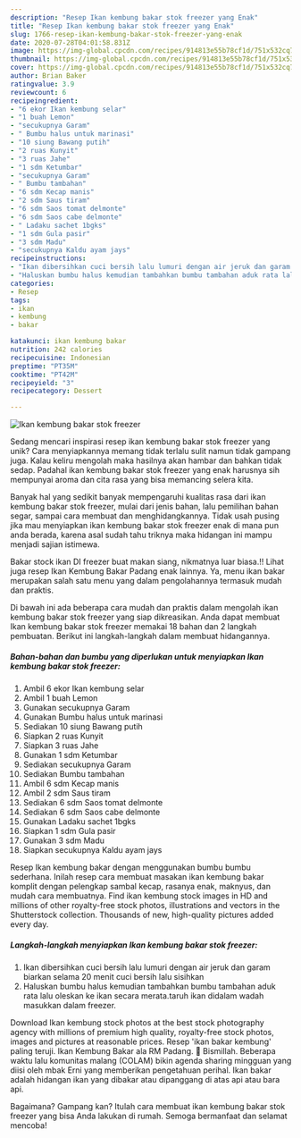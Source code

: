 ```yaml
---
description: "Resep Ikan kembung bakar stok freezer yang Enak"
title: "Resep Ikan kembung bakar stok freezer yang Enak"
slug: 1766-resep-ikan-kembung-bakar-stok-freezer-yang-enak
date: 2020-07-28T04:01:58.831Z
image: https://img-global.cpcdn.com/recipes/914813e55b78cf1d/751x532cq70/ikan-kembung-bakar-stok-freezer-foto-resep-utama.jpg
thumbnail: https://img-global.cpcdn.com/recipes/914813e55b78cf1d/751x532cq70/ikan-kembung-bakar-stok-freezer-foto-resep-utama.jpg
cover: https://img-global.cpcdn.com/recipes/914813e55b78cf1d/751x532cq70/ikan-kembung-bakar-stok-freezer-foto-resep-utama.jpg
author: Brian Baker
ratingvalue: 3.9
reviewcount: 6
recipeingredient:
- "6 ekor Ikan kembung selar"
- "1 buah Lemon"
- "secukupnya Garam"
- " Bumbu halus untuk marinasi"
- "10 siung Bawang putih"
- "2 ruas Kunyit"
- "3 ruas Jahe"
- "1 sdm Ketumbar"
- "secukupnya Garam"
- " Bumbu tambahan"
- "6 sdm Kecap manis"
- "2 sdm Saus tiram"
- "6 sdm Saos tomat delmonte"
- "6 sdm Saos cabe delmonte"
- " Ladaku sachet 1bgks"
- "1 sdm Gula pasir"
- "3 sdm Madu"
- "secukupnya Kaldu ayam jays"
recipeinstructions:
- "Ikan dibersihkan cuci bersih lalu lumuri dengan air jeruk dan garam biarkan selama 20 menit cuci bersih lalu sisihkan"
- "Haluskan bumbu halus kemudian tambahkan bumbu tambahan aduk rata lalu oleskan ke ikan secara merata.taruh ikan didalam wadah masukkan dalam freezer."
categories:
- Resep
tags:
- ikan
- kembung
- bakar

katakunci: ikan kembung bakar 
nutrition: 242 calories
recipecuisine: Indonesian
preptime: "PT35M"
cooktime: "PT42M"
recipeyield: "3"
recipecategory: Dessert

---
```



![Ikan kembung bakar stok freezer](https://img-global.cpcdn.com/recipes/914813e55b78cf1d/751x532cq70/ikan-kembung-bakar-stok-freezer-foto-resep-utama.jpg)

Sedang mencari inspirasi resep ikan kembung bakar stok freezer yang unik? Cara menyiapkannya memang tidak terlalu sulit namun tidak gampang juga. Kalau keliru mengolah maka hasilnya akan hambar dan bahkan tidak sedap. Padahal ikan kembung bakar stok freezer yang enak harusnya sih mempunyai aroma dan cita rasa yang bisa memancing selera kita.

Banyak hal yang sedikit banyak mempengaruhi kualitas rasa dari ikan kembung bakar stok freezer, mulai dari jenis bahan, lalu pemilihan bahan segar, sampai cara membuat dan menghidangkannya. Tidak usah pusing jika mau menyiapkan ikan kembung bakar stok freezer enak di mana pun anda berada, karena asal sudah tahu triknya maka hidangan ini mampu menjadi sajian istimewa.

Bakar stock ikan DI freezer buat makan siang, nikmatnya luar biasa.!! Lihat juga resep Ikan Kembung Bakar Padang enak lainnya. Ya, menu ikan bakar merupakan salah satu menu yang dalam pengolahannya termasuk mudah dan praktis.


Di bawah ini ada beberapa cara mudah dan praktis dalam mengolah ikan kembung bakar stok freezer yang siap dikreasikan. Anda dapat membuat Ikan kembung bakar stok freezer memakai 18 bahan dan 2 langkah pembuatan. Berikut ini langkah-langkah dalam membuat hidangannya.

<!--inarticleads1-->

##### Bahan-bahan dan bumbu yang diperlukan untuk menyiapkan Ikan kembung bakar stok freezer:

1. Ambil 6 ekor Ikan kembung selar
1. Ambil 1 buah Lemon
1. Gunakan secukupnya Garam
1. Gunakan  Bumbu halus untuk marinasi
1. Sediakan 10 siung Bawang putih
1. Siapkan 2 ruas Kunyit
1. Siapkan 3 ruas Jahe
1. Gunakan 1 sdm Ketumbar
1. Sediakan secukupnya Garam
1. Sediakan  Bumbu tambahan
1. Ambil 6 sdm Kecap manis
1. Ambil 2 sdm Saus tiram
1. Sediakan 6 sdm Saos tomat delmonte
1. Sediakan 6 sdm Saos cabe delmonte
1. Gunakan  Ladaku sachet 1bgks
1. Siapkan 1 sdm Gula pasir
1. Gunakan 3 sdm Madu
1. Siapkan secukupnya Kaldu ayam jays


Resep Ikan kembung bakar dengan menggunakan bumbu bumbu sederhana. Inilah resep cara membuat masakan ikan kembung bakar komplit dengan pelengkap sambal kecap, rasanya enak, maknyus, dan mudah cara membuatnya. Find ikan kembung stock images in HD and millions of other royalty-free stock photos, illustrations and vectors in the Shutterstock collection. Thousands of new, high-quality pictures added every day. 

<!--inarticleads2-->

##### Langkah-langkah menyiapkan Ikan kembung bakar stok freezer:

1. Ikan dibersihkan cuci bersih lalu lumuri dengan air jeruk dan garam biarkan selama 20 menit cuci bersih lalu sisihkan
1. Haluskan bumbu halus kemudian tambahkan bumbu tambahan aduk rata lalu oleskan ke ikan secara merata.taruh ikan didalam wadah masukkan dalam freezer.


Download Ikan kembung stock photos at the best stock photography agency with millions of premium high quality, royalty-free stock photos, images and pictures at reasonable prices. Resep &#39;ikan bakar kembung&#39; paling teruji. Ikan Kembung Bakar ala RM Padang. 💞 Bismillah. Beberapa waktu lalu komunitas malang (COLAM) bikin agenda sharing mingguan yang diisi oleh mbak Erni yang memberikan pengetahuan perihal. Ikan bakar adalah hidangan ikan yang dibakar atau dipanggang di atas api atau bara api. 

Bagaimana? Gampang kan? Itulah cara membuat ikan kembung bakar stok freezer yang bisa Anda lakukan di rumah. Semoga bermanfaat dan selamat mencoba!
